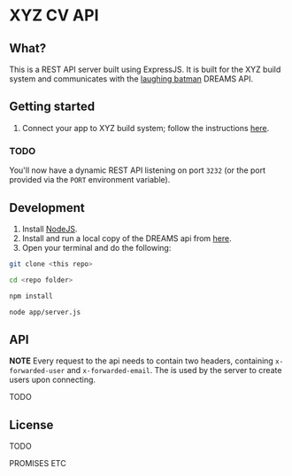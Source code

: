 XYZ CV API
==========

## What?

This is a REST API server built using ExpressJS.
It is built for the XYZ build system and communicates with the [laughing batman](https://github.com/Softhouse/laughing-batman) DREAMS API.

## Getting started

1. Connect your app to XYZ build system; follow the instructions [here](https://github.com/guzmo/xyz-docker-docs).

### TODO

You'll now have a dynamic REST API listening on port `3232` (or the port provided via the `PORT` environment variable).

## Development

1. Install [NodeJS](http://nodejs.org/download/).
2. Install and run a local copy of the DREAMS api from [here](https://github.com/guzmo/xyz-docker-docs).
3. Open your terminal and do the following:

```bash
git clone <this repo>

cd <repo folder>

npm install

node app/server.js

```
## API

**NOTE** Every request to the api needs to contain two headers, containing `x-forwarded-user` and `x-forwarded-email`. The is used by the server to create users upon connecting.

TODO

## License

TODO

PROMISES
ETC 
